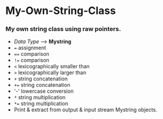 # My-Own-String-Class
### My own string class using raw pointers.


- *Data Type* --> **Mystring**
- `=` assignment
- `==` comparison
- `!=` comparison
- `<` lexicographically smaller than
- `>` lexicographically larger than
- `+` string concatenation
- `+=` string concatenation
- '-' lowercase conversion
- `*` string multiplication
- `*=` string multiplication
- Print & extract from output & input stream Mystring objects.
